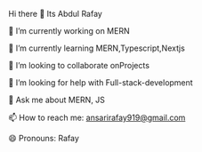 Hi there 👋 Its Abdul Rafay


🔭 I’m currently working on MERN

🌱 I’m currently learning MERN,Typescript,Nextjs

👯 I’m looking to collaborate onProjects

🤔 I’m looking for help with Full-stack-development

💬 Ask me about MERN, JS

📫 How to reach me: ansarirafay919@gmail.com

😄 Pronouns: Rafay
